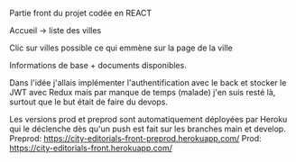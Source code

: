 Partie front du projet codée en REACT

Accueil -> liste des villes

Clic sur villes possible ce qui emmène sur la page de la ville

Informations de base + documents disponibles.

Dans l'idée j'allais implémenter l'authentification avec le back et stocker le JWT avec Redux mais par manque de temps (malade) j'en suis resté là, surtout que le but était de faire du devops.

Les versions prod et preprod sont automatiquement déployées par Heroku qui le déclenche dès qu'un push est fait sur les branches main et develop.
Preprod: https://city-editorials-front-preprod.herokuapp.com/
Prod: https://city-editorials-front.herokuapp.com/

